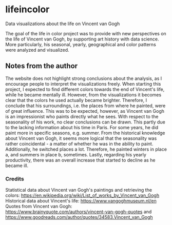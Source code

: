 # lifeincolor
Data visualizations about the life on Vincent van Gogh

The goal of the life in color project was to provide with new perspectives on the life of Vincent van Gogh, by supporting art history with data science. 
More particularly, his seasonal, yearly, geographical and color patterns were analyzed and visualized. 

## Notes from the author
The website does not highlight strong conclusions about the analysis, as I encourage people to interpret the visualizations freely. 
When starting this project, I expected to find different colors towards the end of Vincent's life, while he became mentally ill. 
However, from the visualizations it becomes clear that the colors he used actually became brighter. 
Therefore, I conclude that his surroundings, i.e. the places from where he painted, were of great influence. 
This was to be expected, however, as Vincent van Gogh is an impressionist who paints directly what he sees. 
With respect to the seasonality of his work, no clear conclusions can be drawn. This partly due to the lacking information about his time in Paris.
For some years, he did paint more in specific seasons, e.g. summer. From the historical knowledge about Vincent van Gogh, 
it seems more logical that the seasonality was rather coincidental - a matter of whether he was in the ability to paint. 
Additionally, he switched places a lot. Therefore, he painted winters in place a, and summers in place b, sometimes. 
Lastly, regarding his yearly productivity, there was an overall increase that started to decline as he became ill. 

### Credits
Statistical data about Vincent van Gogh's paintings and retrieving the colors: https://en.wikipedia.org/wiki/List_of_works_by_Vincent_van_Gogh
Historical data about Vincent's life: https://www.vangoghmuseum.nl/en
Quotes from Vincent van Gogh: https://www.brainyquote.com/authors/vincent-van-gogh-quotes and https://www.goodreads.com/author/quotes/34583.Vincent_van_Gogh
